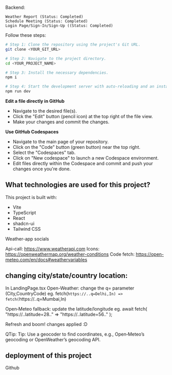 Backend:

    Weather Report (Status: Completed)
    Schedule Meeting (Status: Completed)
    Login Page/Sign-In/Sign-Up ((Status: Completed)

Follow these steps:

```sh
# Step 1: Clone the repository using the project's Git URL.
git clone <YOUR_GIT_URL>

# Step 2: Navigate to the project directory.
cd <YOUR_PROJECT_NAME>

# Step 3: Install the necessary dependencies.
npm i

# Step 4: Start the development server with auto-reloading and an instant preview.
npm run dev
```

**Edit a file directly in GitHub**

- Navigate to the desired file(s).
- Click the "Edit" button (pencil icon) at the top right of the file view.
- Make your changes and commit the changes.

**Use GitHub Codespaces**

- Navigate to the main page of your repository.
- Click on the "Code" button (green button) near the top right.
- Select the "Codespaces" tab.
- Click on "New codespace" to launch a new Codespace environment.
- Edit files directly within the Codespace and commit and push your changes once you're done.

## What technologies are used for this project?

This project is built with:

- Vite
- TypeScript
- React
- shadcn-ui
- Tailwind CSS

Weather-app socials

Api-call: https://www.weatherapi.com
Icons: https://openweathermap.org/weather-conditions
Code fetch: https://open-meteo.com/en/docs#weathervariables 

## changing city/state/country location:

In LandingPage.tsx
Open-Weather: change the q= parameter (City,CountryCode)
eg. fetch(`https://..q=Delhi,In) => fetch(`https://..q=Mumbai,In) 

Open‑Meteo fallback: update the latitude/longitude
eg. await fetch(
    "https://..latitude=28.." => "https://..latitude=56.."
);

Refresh and boom! changes applied :D

QTip: Tip: Use a geocoder to find coordinates, e.g., Open‑Meteo’s geocoding or OpenWeather’s geocoding API.


## deployment of this project
Github
